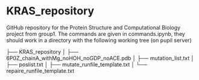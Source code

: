 # KRAS_repository

GitHub repository for the Protein Structure and Computational Biology project from group1. The commands are given in commands.ipynb, they should work in a directory with the following working tree (on pupil server)

├── KRAS_repository
│   ├── 6P0Z_chainA_withMg_noHOH_noGDP_noACE.pdb
│   ├── mutation_list.txt
│   ├── poslist.txt
│   ├── mutate_runfile_template.txt
│   └── repaire_runfile_template.txt
